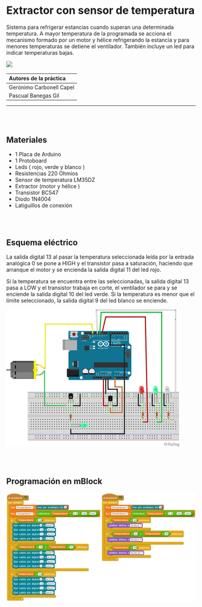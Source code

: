# Extractor con sensor de temperatura

Sistema para refrigerar estancias cuando superan una determinada temperatura. A mayor temperatura de la programada se acciona el mecanismo formado por un motor y hélice refrigerando la estancia y para menores temperaturas se detiene el ventilador. También incluye un led para indicar temperaturas bajas.

![](practica.gif)

| Autores de la práctica |
| :---                 |
| Gerónimo Carbonell Capel |
| Pascual Banegas Gil |

---


<br><br>


## Materiales

- 1 Placa de Arduino
- 1 Protoboard
- Leds ( rojo, verde y blanco )
- Resistencias 220 Ohmios
- Sensor de temperatura LM35DZ
- Extractor (motor y hélice )
- Transistor BC547
- Diodo 1N4004
- Latiguillos de conexión


<br><br>


## Esquema eléctrico

La salida digital 13 al pasar la temperatura seleccionada leída por la entrada analógica 0 se pone a HIGH y el transistor pasa a saturación, haciendo que arranque el motor y se encienda la salida digital 11 del led rojo.

Si la temperatura se encuentra entre las seleccionadas, la salida digital 13 pasa a LOW y el transistor trabaja en corte, el ventilador se para y se enciende la salida digital 10 del led verde. Si la temperatura es menor que el límite seleccionado, la salida digital 9 del led blanco se enciende.

![](fritzing.png)


<br><br>


## Programación en mBlock

![](mblock.png)